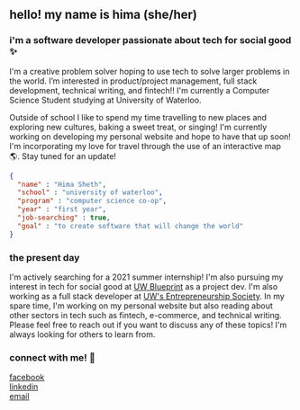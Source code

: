 ## hello! my name is hima (she/her) 
### i'm a software developer passionate about tech for social good :sparkles:

I'm a creative problem solver hoping to use tech to solve larger problems in the world. I’m interested in product/project management, full stack development, technical writing, and fintech!! I'm currently a Computer Science Student studying at University of Waterloo. 

Outside of school I like to spend my time travelling to new places and exploring new cultures, baking a sweet treat, or singing! I'm currently working on developing my personal website and hope to have that up soon! I'm incorporating my love for travel through the use of an interactive map :earth_americas:. Stay tuned for an update!

```json
{
  "name" : "Hima Sheth",
  "school" : "university of waterloo",
  "program" : "computer science co-op",
  "year" : "first year",
  "job-searching" : true,
  "goal" : "to create software that will change the world"
}
```

### the present day
I'm actively searching for a 2021 summer internship! I'm also pursuing my interest in tech for social good at [UW Blueprint](uwblueprint.org) as a project dev. I'm also working as a full stack developer at [UW's Entrepreneurship Society](www.entsoc.ca). In my spare time, I'm working on my personal website but also reading about other sectors in tech such as fintech, e-commerce, and technical writing. Please feel free to reach out if you want to discuss any of these topics! I'm always looking for others to learn from.


### connect with me! :iphone:
[facebook](https://facebook.com/hima.sheth.10)\
[linkedin](https://www.linkedin.com/in/himasheth/)\
[email](mailto:himasheth05@gmail.com)

